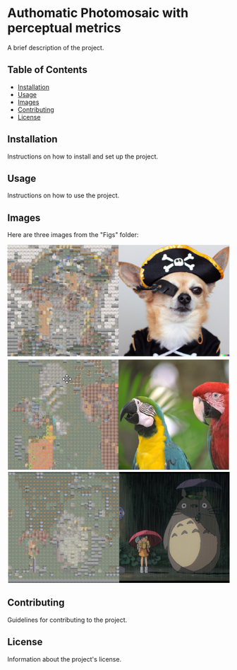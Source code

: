 # Authomatic Photomosaic with perceptual metrics

A brief description of the project.

## Table of Contents

- [Installation](#installation)
- [Usage](#usage)
- [Images](#images)
- [Contributing](#contributing)
- [License](#license)

## Installation

Instructions on how to install and set up the project.

## Usage

Instructions on how to use the project.

## Images

Here are three images from the "Figs" folder:

![Image 1](Figs/chihuahua.png)
![Image 2](Figs/parrots.png)
![Image 3](Figs/totoro.png)

## Contributing

Guidelines for contributing to the project.

## License

Information about the project's license.
